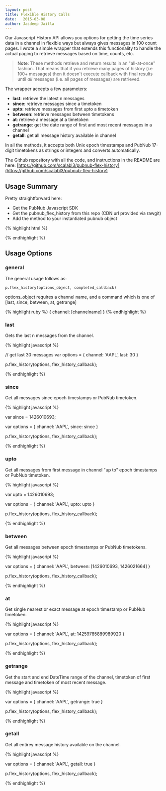 ```yaml
---
layout: post
title: Flexible History Calls
date:   2015-03-08
author: Jasdeep Jaitla
---
```


Our Javascript History API allows you options for getting the time series data in a channel in flexible ways but always gives messages in 100 count pages.
I wrote a simple wrapper that extends this functionality to handle the actual paging to retrieve messages based on time, counts, etc.

> **Note**: These methods retrieve and return results in an "all-at-once" fashion. That means that if you retrieve many pages of history (i.e 100+
messages) then it doesn't execute callback with final results until *all* messages (i.e. all pages of messages) are retrieved.

The wrapper accepts a few parameters:

* **last**: retrieve the latest n messages
* **since**: retrieve messages since a timetoken
* **upto**: retrieve messages from first upto a timetoken
* **between**: retrieve messages between timetokens
* **at**: retrieve a message at a timetoken
* **getrange**: get the date range of first and most recent messages in a channel
* **getall**: get all message history available in channel

In all the methods, it accepts both Unix epoch timestamps and PubNub 17-digit timetokens as strings or integers and converts automatically.

The Github repository with all the code, and instructions in the README are here:
[https://github.com/scalabl3/pubnub-flex-history](https://github.com/scalabl3/pubnub-flex-history)

## Usage Summary ##

Pretty straightforward here:

* Get the PubNub Javascript SDK
* Get the pubnub_flex_history from this repo (CDN url provided via rawgit)
* Add the method to your instantiated pubnub object

{% highlight html %}

<script src="//cdn.pubnub.com/pubnub-3.7.8.js"></script>
<script src="//cdn.rawgit.com/scalabl3/pubnub-flex-history/v1.04/pubnub-flex-history-min.js"></script>

<script>
  // Call Init first to create a PubNub instance, then add the wrapper method to that object
  var p = PUBNUB.init({
    publish_key: 'demo',
    subscribe_key: 'demo'
  });

  // ** REQUIRED ** Add flex_history method to your PubNub object
  p.flex_history = pubnub_flex_history;

  // Example of a generic callback, but of course you can use your own
  var flex_history_callback = function(result) {
    if (!result.error) {
      console.log(result.operation + " completed", result);
    }
    else {
      console.warn(result.operation + " failed", result);
    }
  }
</script>

{% endhighlight %}

## Usage Options ##

### general ###

The general usage follows as:

    p.flex_history(options_object, completed_callback)

options_object requires a channel name, and a command which is one of [last, since, between, at, getrange]

{% highlight ruby %}
{
  channel: [channelname]
}
{% endhighlight %}

### last ###

Gets the last n messages from the channel.

{% highlight javascript %}

// get last 30 messages
var options = {
  channel: 'AAPL',
  last: 30
}

p.flex_history(options, flex_history_callback);

{% endhighlight %}

### since ###

Get all messages since epoch timestamps or PubNub timetoken.

{% highlight javascript %}

var since = 1426010693;

var options = {
  channel: 'AAPL',
  since: since
}

p.flex_history(options, flex_history_callback);

{% endhighlight %}

### upto ###

Get all messages from first message in channel "up to" epoch timestamps or PubNub timetoken.

{% highlight javascript %}

var upto = 1426010693;

var options = {
  channel: 'AAPL',
  upto: upto
}

p.flex_history(options, flex_history_callback);

{% endhighlight %}

### between ###

Get all messages between epoch timestamps or PubNub timetokens.

{% highlight javascript %}

var options = {
  channel: 'AAPL',
  between: [1426010693, 1426021664]
}

p.flex_history(options, flex_history_callback);

{% endhighlight %}

### at ###

Get single nearest or exact message at epoch timestamp or PubNub timetoken.

{% highlight javascript %}

var options = {
  channel: 'AAPL',
  at: 14259785889989920
}

p.flex_history(options, flex_history_callback);

{% endhighlight %}

### getrange ###

Get the start and end DateTime range of the channel, timetoken of first message and timetoken of most recent message.

{% highlight javascript %}

var options = {
  channel: 'AAPL',
  getrange: true
}

p.flex_history(options, flex_history_callback);

{% endhighlight %}

### getall ###

Get all entirey message history available on the channel.

{% highlight javascript %}

var options = {
  channel: 'AAPL',
  getall: true
}

p.flex_history(options, flex_history_callback);

{% endhighlight %}
